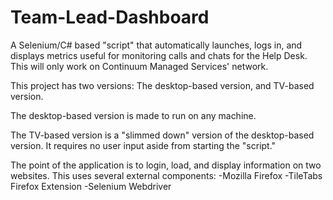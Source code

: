 # Team-Lead-Dashboard
A Selenium/C# based "script" that automatically launches, logs in, and displays metrics useful 
for monitoring calls and chats for the Help Desk. This will only work on Continuum Managed Services' network.

This project has two versions: The desktop-based version, and TV-based version.

The desktop-based version is made to run on any machine.

The TV-based version is a "slimmed down" version of the desktop-based version. It requires no user input aside from starting the "script."

The point of the application is to login, load, and display information on two websites. This uses several external components:
  -Mozilla Firefox
  -TileTabs Firefox Extension
  -Selenium Webdriver
